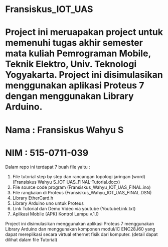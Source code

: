 # Fransiskus_IOT_UAS
# Project ini meruapakan project untuk memenuhi tugas akhir semester mata kuliah Pemrograman Mobile, Teknik Elektro, Univ. Teknologi Yogyakarta. Project ini disimulasikan menggunakan aplikasi Proteus 7 dengan menggunakan Library Arduino.
# Nama : Fransiskus Wahyu S
# NIM : 515-0711-039
Dalam repo ini terdapat 7 buah file yaitu :
1. File tutorial step by step dan rancangan topologi jaringan (word) (Fransiskus Wahyu S_IOT UAS_FINAL-Tutorial.docx)
2. File source code program (Fransiskus_Wahyu_IOT_UAS_FINAL.ino)
3. File rangkaian di Proteus (Fransiskus_Wahyu_IOT_UAS_FINAL.DSN)
4. Library EtherCard.h
5. Library Arduino uno untuk Proteus
6. Link Tutorial dan Demo Video via youtube (YoutubeLink.txt)
7. Aplikasi Mobile (APK) Kontrol Lampu v.1.0

Project ini disimulasikan menggunakan aplikasi Proteus 7 menggunakan Library Arduino dan menggunakan komponen modul/IC ENC28J60 yang dapat mereplikasi secara virtual ethernet fisik dari komputer. (detail dapat dilihat dalam file Tutorial)
